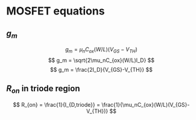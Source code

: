 # MOSFET equations

## $g_m$

$$ g_m = \mu_nC_{ox}(W/L)(V_{GS}-V_{TH}) $$
$$ g_m = \sqrt{2\mu_nC_{ox}(W/L)I_D} $$
$$ g_m = \frac{2I_D}{V_{GS}-V_{TH}} $$

## $R_{on}$ in triode region

$$ R_{on} = \frac{1}{I_{D,triode}} = \frac{1}{\mu_nC_{ox}(W/L)(V_{GS}-V_{TH})} $$
